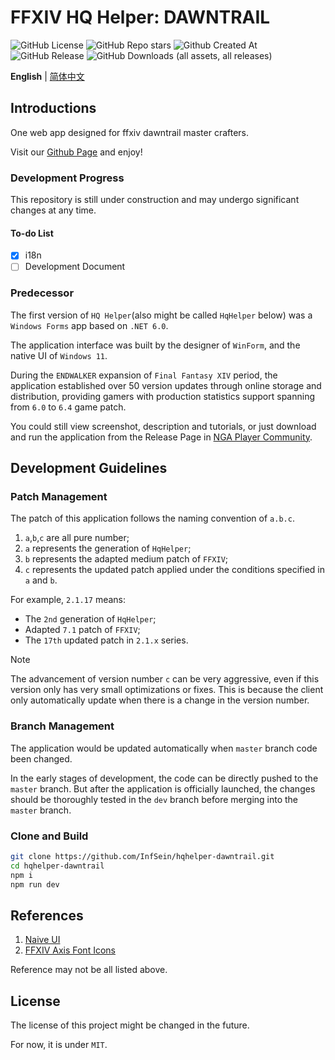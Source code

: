 # FFXIV HQ Helper: DAWNTRAIL

![GitHub License](https://img.shields.io/github/license/InfSein/hqhelper-dawntrail?style=flat&logo=github) ![GitHub Repo stars](https://img.shields.io/github/stars/InfSein/hqhelper-dawntrail?style=flat&logo=github) ![Github Created At](https://img.shields.io/github/created-at/InfSein/hqhelper-dawntrail?style=flat&logo=github) <br>
![GitHub Release](https://img.shields.io/github/v/release/InfSein/hqhelper-dawntrail?style=flat&logo=github) ![GitHub Downloads (all assets, all releases)](https://img.shields.io/github/downloads/InfSein/hqhelper-dawntrail/total?style=flat&logo=github)

**English** | [简体中文](https://github.com/InfSein/hqhelper-dawntrail/blob/master/README-ZH.md)

## Introductions

One web app designed for ffxiv dawntrail master crafters.

Visit our [Github Page](https://infsein.github.io/hqhelper-dawntrail/) and enjoy!

### Development Progress

This repository is still under construction and may undergo significant changes at any time.

#### To-do List

- [x] i18n
- [ ] Development Document

### Predecessor

The first version of `HQ Helper`(also might be called `HqHelper` below) was a `Windows Forms` app based on `.NET 6.0`. 

The application interface was built by the designer of `WinForm`, and the native UI of `Windows 11`.

During the `ENDWALKER` expansion of `Final Fantasy XIV` period, the application established over 50 version updates through online storage and distribution,
providing gamers with production statistics support spanning from `6.0` to `6.4` game patch.

You could still view screenshot, description and tutorials, or just download and run the application from the Release Page in [NGA Player Community](https://bbs.nga.cn/read.php?tid=31596099).

## Development Guidelines

### Patch Management

The patch of this application follows the naming convention of `a.b.c`.

1. `a`,`b`,`c` are all pure number;
2. `a` represents the generation of `HqHelper`;
3. `b` represents the adapted medium patch of `FFXIV`;
4. `c` represents the updated patch applied under the conditions specified in `a` and `b`.

For example, `2.1.17` means:

- The `2nd` generation of `HqHelper`;
- Adapted `7.1` patch of `FFXIV`;
- The `17th` updated patch in `2.1.x` series.

> [!NOTE]
> The advancement of version number `c` can be very aggressive, even if this version only has very small optimizations or fixes. This is because the client only automatically update when there is a change in the version number.

### Branch Management

The application would be updated automatically when `master` branch code been changed.

In the early stages of development, the code can be directly pushed to the `master` branch. 
But after the application is officially launched,
the changes should be thoroughly tested in the `dev` branch
before merging into the `master` branch.

### Clone and Build

```sh
git clone https://github.com/InfSein/hqhelper-dawntrail.git
cd hqhelper-dawntrail
npm i
npm run dev
```

## References

1. [Naive UI](https://github.com/tusen-ai/naive-ui)
2. [FFXIV Axis Font Icons](https://github.com/thewakingsands/ffxiv-axis-font-icons)

Reference may not be all listed above.

## License

The license of this project might be changed in the future.

For now, it is under `MIT`.